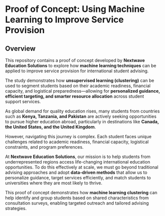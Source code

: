 # Proof of Concept: Using Machine Learning to Improve Service Provision

## Overview  
This repository contains a proof of concept developed by **Nextwave Education Solutions** to explore how **machine learning techniques** can be applied to improve service provision for international student advising.  

The study demonstrates how **unsupervised learning (clustering)** can be used to segment students based on their academic readiness, financial capacity, and logistical preparedness—allowing for **personalized guidance, efficient targeting, and smarter resource allocation** across student support services.

As global demand for quality education rises, many students from countries such as **Kenya, Tanzania, and Pakistan** are actively seeking opportunities to pursue higher education abroad, particularly in destinations like **Canada, the United States, and the United Kingdom**.  

However, navigating this journey is complex. Each student faces unique challenges related to academic readiness, financial capacity, logistical constraints, and program preferences.

At **Nextwave Education Solutions**, our mission is to help students from underrepresented regions access life-changing international education opportunities. To do this effectively at scale, we must go beyond traditional advising approaches and adopt **data-driven methods** that allow us to personalize guidance, target services efficiently, and match students to universities where they are most likely to thrive.

This proof of concept demonstrates how **machine learning clustering** can help identify and group students based on shared characteristics from consultation surveys, enabling targeted outreach and tailored advising strategies.  
